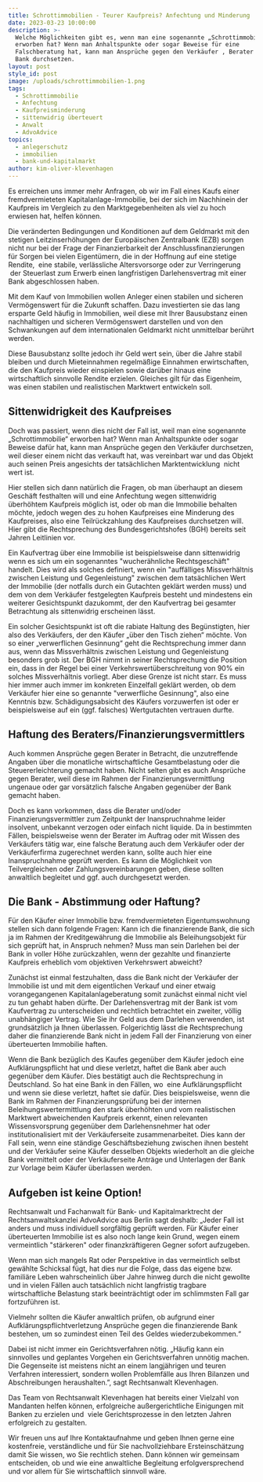 ```yaml
---
title: Schrottimmobilien - Teurer Kaufpreis? Anfechtung und Minderung
date: 2023-03-23 10:00:00
description: >-
  Welche Möglichkeiten gibt es, wenn man eine sogenannte „Schrottimmobilie“
  erworben hat? Wenn man Anhaltspunkte oder sogar Beweise für eine
  Falschberatung hat, kann man Ansprüche gegen den Verkäufer , Berater oder die
  Bank durchsetzen.
layout: post
style_id: post
image: /uploads/schrottimmobilien-1.png
tags:
  - Schrottimmobilie
  - Anfechtung
  - Kaufpreisminderung
  - sittenwidrig überteuert
  - Anwalt
  - AdvoAdvice
topics:
  - anlegerschutz
  - immobilien
  - bank-und-kapitalmarkt
author: kim-oliver-klevenhagen
---
```

Es erreichen uns immer mehr Anfragen, ob wir im Fall eines Kaufs einer fremdvermieteten Kapitalanlage-Immobilie, bei der sich im Nachhinein der Kaufpreis im Vergleich zu den Marktgegebenheiten als viel zu hoch erwiesen hat, helfen können.&nbsp;

Die veränderten Bedingungen und Konditionen auf dem Geldmarkt mit den stetigen Leitzinserhöhungen der Europäischen Zentralbank (EZB) sorgen nicht nur bei der Frage der Finanzierbarkeit der Anschlussfinanzierungen für Sorgen bei vielen Eigentümern, die in der Hoffnung auf eine stetige Rendite, &nbsp;eine stabile, verlässliche Altersvorsorge oder zur Verringerung &nbsp;der Steuerlast zum Erwerb einen langfristigen Darlehensvertrag mit einer Bank abgeschlossen haben.

Mit dem Kauf von Immobilien wollen Anleger einen stabilen und sicheren Vermögenswert für die Zukunft schaffen. Dazu investierten sie das lang ersparte Geld häufig in Immobilien, weil diese mit Ihrer Bausubstanz einen nachhaltigen und sicheren Vermögenswert darstellen und von den Schwankungen auf dem internationalen Geldmarkt nicht unmittelbar berührt werden.&nbsp;

Diese Bausubstanz sollte jedoch ihr Geld wert sein, über die Jahre stabil bleiben und durch Mieteinnahmen regelmäßige Einnahmen erwirtschaften, die den Kaufpreis wieder einspielen sowie darüber hinaus eine wirtschaftlich sinnvolle Rendite erzielen. Gleiches gilt für das Eigenheim, was einen stabilen und realistischen Marktwert entwickeln soll.

## Sittenwidrigkeit des Kaufpreises

Doch was passiert, wenn dies nicht der Fall ist, weil man eine sogenannte „Schrottimmobilie“ erworben hat? Wenn man Anhaltspunkte oder sogar Beweise dafür hat, kann man Ansprüche gegen den Verkäufer durchsetzen, weil dieser einem nicht das verkauft hat, was vereinbart war und das Objekt auch seinen Preis angesichts der tatsächlichen Marktentwicklung &nbsp;nicht wert ist.

Hier stellen sich dann natürlich die Fragen, ob man überhaupt an diesem Geschäft festhalten will und eine Anfechtung wegen sittenwidrig überhöhtem Kaufpreis möglich ist, oder ob man die Immobilie behalten möchte, jedoch wegen des zu hohen Kaufpreises eine Minderung des Kaufpreises, also eine Teilrückzahlung des Kaufpreises durchsetzen will. Hier gibt die Rechtsprechung des Bundesgerichtshofes (BGH) bereits seit Jahren Leitlinien vor.

Ein Kaufvertrag über eine Immobilie ist beispielsweise dann sittenwidrig wenn es sich um ein sogenanntes "wucherähnliche Rechtsgeschäft" handelt. Dies wird als solches definiert, wenn ein "auffälliges Missverhältnis zwischen Leistung und Gegenleistung" zwischen dem tatsächlichen Wert der Immobilie (der notfalls durch ein Gutachten geklärt werden muss) und dem von dem Verkäufer festgelegten Kaufpreis besteht und mindestens ein weiterer Gesichtspunkt dazukommt, der den Kaufvertrag bei gesamter Betrachtung als sittenwidrig erscheinen lässt.

Ein solcher Gesichtspunkt ist oft die rabiate Haltung des Begünstigten, hier also des Verkäufers, der den Käufer „über den Tisch ziehen“ möchte. Von so einer „verwerflichen Gesinnung“ geht die Rechtsprechung immer dann aus, wenn das Missverhältnis zwischen Leistung und Gegenleistung besonders grob ist. Der BGH nimmt in seiner Rechtsprechung die Position ein, dass in der Regel bei einer Verkehrswertüberschreitung von 90% ein solches Missverhältnis vorliegt. Aber diese Grenze ist nicht starr. Es muss hier immer auch immer im konkreten Einzelfall geklärt werden, ob dem Verkäufer hier eine so genannte "verwerfliche Gesinnung", also eine Kenntnis bzw. Schädigungsabsicht des Käufers vorzuwerfen ist oder er beispielsweise auf ein (ggf. falsches) Wertgutachten vertrauen durfte.

## Haftung des Beraters/Finanzierungsvermittlers

Auch kommen Ansprüche gegen Berater in Betracht, die unzutreffende Angaben über die monatliche wirtschaftliche Gesamtbelastung oder die Steuererleichterung gemacht haben. Nicht selten gibt es auch Ansprüche gegen Berater, weil diese im Rahmen der Finanzierungsvermittlung ungenaue oder gar vorsätzlich falsche Angaben gegenüber der Bank gemacht haben. &nbsp;

Doch es kann vorkommen, dass die Berater und/oder Finanzierungsvermittler zum Zeitpunkt der Inanspruchnahme leider insolvent, unbekannt verzogen oder einfach nicht liquide. Da in bestimmten Fällen, beispielsweise wenn der Berater im Auftrag oder mit Wissen des Verkäufers tätig war, eine falsche Beratung auch dem Verkäufer oder der Verkäuferfirma zugerechnet werden kann, sollte auch hier eine Inanspruchnahme geprüft werden. Es kann die Möglichkeit von Teilvergleichen oder Zahlungsvereinbarungen geben, diese sollten anwaltlich begleitet und ggf. auch durchgesetzt werden.&nbsp;

## Die Bank - Abstimmung oder Haftung?

Für den Käufer einer Immobilie bzw. fremdvermieteten Eigentumswohnung stellen sich dann folgende Fragen: Kann ich die finanzierende Bank, die sich ja im Rahmen der Kreditgewährung die Immobilie als Beleihungsobjekt für sich geprüft hat, in Anspruch nehmen? Muss man sein Darlehen bei der Bank in voller Höhe zurückzahlen, wenn der gezahlte und finanzierte Kaufpreis erheblich vom objektiven Verkehrswert abweicht?

Zunächst ist einmal festzuhalten, dass die Bank nicht der Verkäufer der Immobilie ist und mit dem eigentlichen Verkauf und einer etwaig vorangegangenen Kapitalanlageberatung somit zunächst einmal nicht viel zu tun gehabt haben dürfte. Der Darlehensvertrag mit der Bank ist vom Kaufvertrag zu unterscheiden und rechtlich betrachtet ein zweiter, völlig unabhängiger Vertrag. Wie Sie ihr Geld aus dem Darlehen verwenden, ist grundsätzlich ja Ihnen überlassen. Folgerichtig lässt die Rechtsprechung daher die finanzierende Bank nicht in jedem Fall der Finanzierung von einer überteuerten Immobilie haften.

Wenn die Bank bezüglich des Kaufes gegenüber dem Käufer jedoch eine Aufklärungspflicht hat und diese verletzt, haftet die Bank aber auch gegenüber dem Käufer. Dies bestätigt auch die Rechtsprechung in Deutschland. So hat eine Bank in den Fällen, wo &nbsp;eine Aufklärungspflicht und wenn sie diese verletzt, haftet sie dafür. Dies beispielsweise, wenn die Bank im Rahmen der Finanzierungsprüfung bei der internen Beleihungswertermittlung den stark überhöhten und vom realistischen Marktwert abweichenden Kaufpreis erkennt, einen relevanten Wissensvorsprung gegenüber dem Darlehensnehmer hat oder institutionalisiert mit der Verkäuferseite zusammenarbeitet. Dies kann der Fall sein, wenn eine ständige Geschäftsbeziehung zwischen ihnen besteht und der Verkäufer seine Käufer desselben Objekts wiederholt an die gleiche Bank vermittelt oder der Verkäuferseite Anträge und Unterlagen der Bank zur Vorlage beim Käufer überlassen werden.

## Aufgeben ist keine Option!

Rechtsanwalt und Fachanwalt für Bank- und Kapitalmarktrecht der Rechtsanwaltskanzlei AdvoAdvice aus Berlin sagt deshalb: „Jeder Fall ist anders und muss individuell sorgfältig geprüft werden. Für Käufer einer überteuerten Immobilie ist es also noch lange kein Grund, wegen einem vermeintlich "stärkeren" oder finanzkräftigeren Gegner sofort aufzugeben.

Wenn man sich mangels Rat oder Perspektive in das vermeintlich selbst gewählte Schicksal fügt, hat dies nur die Folge, dass das eigene bzw. familiäre Leben wahrscheinlich über Jahre hinweg durch die nicht gewollte und in vielen Fällen auch tatsächlich nicht langfristig tragbare wirtschaftliche Belastung stark beeinträchtigt oder im schlimmsten Fall gar fortzuführen ist. &nbsp; &nbsp;

Vielmehr sollten die Käufer anwaltlich prüfen, ob aufgrund einer Aufklärungspflichtverletzung Ansprüche gegen die finanzierende Bank bestehen, um so zumindest einen Teil des Geldes wiederzubekommen.“&nbsp;

Dabei ist nicht immer ein Gerichtsverfahren nötig. „Häufig kann ein sinnvolles und geplantes Vorgehen ein Gerichtsverfahren unnötig machen. Die Gegenseite ist meistens nicht an einem langjährigen und teuren Verfahren interessiert, sondern wollen Problemfälle aus Ihren Bilanzen und Abschreibungen heraushalten.”, sagt Rechtsanwalt Klevenhagen.&nbsp;

Das Team von Rechtsanwalt Klevenhagen hat bereits einer Vielzahl von Mandanten helfen können, erfolgreiche außergerichtliche Einigungen mit Banken zu erzielen und &nbsp;viele Gerichtsprozesse in den letzten Jahren erfolgreich zu gestalten.

Wir freuen uns auf Ihre Kontaktaufnahme und geben Ihnen gerne eine kostenfreie, verständliche und für Sie nachvollziehbare Ersteinschätzung damit Sie wissen, wo Sie rechtlich stehen. Dann können wir gemeinsam entscheiden, ob und wie eine anwaltliche Begleitung erfolgversprechend und vor allem für Sie wirtschaftlich sinnvoll wäre.